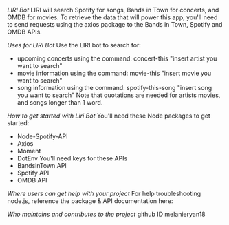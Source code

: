 *LIRI Bot*
LIRI will search Spotify for songs, Bands in Town for concerts, and OMDB for movies.
To retrieve the data that will power this app, you'll need to send requests using the axios package to the Bands in Town, Spotify and OMDB APIs. 

*Uses for LIRI Bot*
Use the LIRI bot to search for:
- upcoming concerts using the command: concert-this "insert artist you want to search"
- movie information using the command: movie-this "insert movie you want to search"
- song information using the command: spotify-this-song "insert song you want to search"
Note that quotations are needed for artists movies, and songs longer than 1 word.


*How to get started with Liri Bot*
You'll need these Node packages to get started:
- Node-Spotify-API
- Axios
- Moment
- DotEnv
You'll need keys for these APIs
- BandsinTown API 
- Spotify API
- OMDB API

*Where users can get help with your project*
For help troubleshooting node.js, reference the package & API documentation here:


*Who maintains and contributes to the project*
github ID melanieryan18